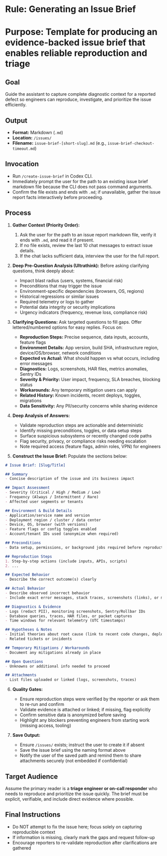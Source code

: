 # Rule: Generating an Issue Brief
# Purpose: Template for producing an evidence-backed issue brief that enables reliable reproduction and triage

## Goal

Guide the assistant to capture complete diagnostic context for a reported defect so engineers can reproduce, investigate, and prioritize the issue efficiently.

## Output

- **Format:** Markdown (`.md`)
- **Location:** `/issues/`
- **Filename:** `issue-brief-[short-slug].md` (e.g., `issue-brief-checkout-timeout.md`)

## Invocation

- Run `/create-issue-brief` in Codex CLI.
- Immediately prompt the user for the path to an existing issue brief markdown file because the CLI does not pass command arguments.
- Confirm the file exists and ends with `.md`; if unavailable, gather the issue report facts interactively before proceeding.

## Process

1. **Gather Context (Priority Order):**
   1. Ask the user for the path to an issue report markdown file, verify it ends with `.md`, and read it if present.
   2. If no file exists, review the last 10 chat messages to extract issue details.
   3. If the chat lacks sufficient data, interview the user for the full report.

2. **Deep Pre-Question Analysis (Ultrathink):** Before asking clarifying questions, think deeply about:
   - Impact blast radius (users, systems, financial risk)
   - Preconditions that may trigger the issue
   - Environment-specific dependencies (browsers, OS, regions)
   - Historical regressions or similar issues
   - Required telemetry or logs to gather
   - Potential data integrity or security implications
   - Urgency indicators (frequency, revenue loss, compliance risk)

3. **Clarifying Questions:** Ask targeted questions to fill gaps. Offer lettered/numbered options for easy replies. Focus on:
   - **Reproduction Steps:** Precise sequence, data inputs, accounts, feature flags
   - **Environment Details:** App version, build SHA, infrastructure region, device/OS/browser, network conditions
   - **Expected vs Actual:** What should happen vs what occurs, including error messages
   - **Diagnostics:** Logs, screenshots, HAR files, metrics anomalies, Sentry IDs
   - **Severity & Priority:** User impact, frequency, SLA breaches, blocking status
   - **Workarounds:** Any temporary mitigation users can apply
   - **Related History:** Known incidents, recent deploys, toggles, migrations
   - **Data Sensitivity:** Any PII/security concerns while sharing evidence

4. **Deep Analysis of Answers:**
   - Validate reproduction steps are actionable and deterministic
   - Identify missing preconditions, toggles, or data setup steps
   - Surface suspicious subsystems or recently changed code paths
   - Flag security, privacy, or compliance risks needing escalation
   - Note required access (feature flags, admin roles, VPN) for engineers

5. **Construct the Issue Brief:** Populate the sections below:

```markdown
# Issue Brief: [Slug/Title]

## Summary
- Concise description of the issue and its business impact

## Impact Assessment
- Severity (Critical / High / Medium / Low)
- Frequency (Always / Intermittent / Rare)
- Affected user segments or tenants

## Environment & Build Details
- Application/service name and version
- Deployment region / cluster / data center
- Device, OS, browser (with versions)
- Feature flags or config toggles enabled
- Account/tenant IDs used (anonymize when required)

## Preconditions
- Data setup, permissions, or background jobs required before reproduction

## Reproduction Steps
1. Step-by-step actions (include inputs, APIs, scripts)
2. ...

## Expected Behavior
- Describe the correct outcome(s) clearly

## Actual Behavior
- Describe observed incorrect behavior
- Include exact error messages, stack traces, screenshots (links), or metrics where applicable

## Diagnostics & Evidence
- Logs (redact PII), monitoring screenshots, Sentry/Rollbar IDs
- Database queries, traces, HAR files, or packet captures
- Time windows for relevant telemetry (UTC timestamps)

## Hypotheses & Notes
- Initial theories about root cause (link to recent code changes, deployments, toggles)
- Related tickets or incidents

## Temporary Mitigations / Workarounds
- Document any mitigations already in place

## Open Questions
- Unknowns or additional info needed to proceed

## Attachments
- List files uploaded or linked (logs, screenshots, traces)
```

6. **Quality Gates:**
   - Ensure reproduction steps were verified by the reporter or ask them to re-run and confirm
   - Validate evidence is attached or linked; if missing, flag explicitly
   - Confirm sensitive data is anonymized before saving
   - Highlight any blockers preventing engineers from starting work (missing access, tooling)

7. **Save Output:**
   - Ensure `/issues/` exists; instruct the user to create it if absent
   - Save the issue brief using the naming format above
   - Notify the user of the saved path and remind them to share attachments securely (not embedded if confidential)

## Target Audience

Assume the primary reader is a **triage engineer or on-call responder** who needs to reproduce and prioritize the issue quickly. The brief must be explicit, verifiable, and include direct evidence where possible.

## Final Instructions

- Do NOT attempt to fix the issue here; focus solely on capturing reproducible context
- If information is missing, clearly mark the gaps and request follow-up
- Encourage reporters to re-validate reproduction after clarifications are gathered
